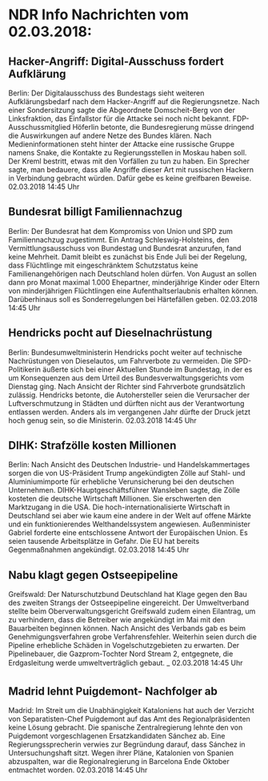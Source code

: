 # NDR Info Nachrichten vom 02.03.2018:


## Hacker-Angriff: Digital-Ausschuss fordert Aufklärung
Berlin: Der Digitalausschuss des Bundestags sieht weiteren Aufklärungsbedarf nach dem Hacker-Angriff auf die Regierungsnetze. Nach einer Sondersitzung sagte die Abgeordnete Domscheit-Berg von der Linksfraktion, das Einfallstor für die Attacke sei noch nicht bekannt. FDP-Ausschussmitglied Höferlin betonte, die Bundesregierung müsse dringend die Auswirkungen auf andere Netze des Bundes klären. Nach Medieninformationen steht hinter der Attacke eine russische Gruppe namens Snake, die Kontakte zu Regierungsstellen in Moskau haben soll. Der Kreml bestritt, etwas mit den Vorfällen zu tun zu haben. Ein Sprecher sagte, man bedauere, dass alle Angriffe dieser Art mit russischen Hackern in Verbindung gebracht würden. Dafür gebe es keine greifbaren Beweise. 02.03.2018 14:45 Uhr 

## Bundesrat billigt Familiennachzug
Berlin: Der Bundesrat hat dem Kompromiss von Union und SPD zum Familiennachzug zugestimmt. Ein Antrag Schleswig-Holsteins, den Vermittlungsausschuss von Bundestag und Bundesrat anzurufen, fand keine Mehrheit. Damit bleibt es zunächst bis Ende Juli bei der Regelung, dass Flüchtlinge mit eingeschränktem Schutzstatus keine Familienangehörigen nach Deutschland holen dürfen. Von August an sollen dann pro Monat maximal 1.000 Ehepartner, minderjährige Kinder oder Eltern von minderjährigen Flüchtlingen eine Aufenthaltserlaubnis erhalten können. Darüberhinaus soll es Sonderregelungen bei Härtefällen geben. 02.03.2018 14:45 Uhr 

## Hendricks pocht auf Dieselnachrüstung
Berlin: 	Bundesumweltministerin Hendricks pocht weiter auf technische Nachrüstungen von Dieselautos, um Fahrverbote zu vermeiden. Die SPD-Politikerin äußerte sich bei einer Aktuellen Stunde im Bundestag, in der es um Konsequenzen aus dem Urteil des Bundesverwaltungsgerichts vom Dienstag ging. Nach Ansicht der Richter sind Fahrverbote grundsätzlich zulässig. Hendricks betonte, die Autohersteller seien die Verursacher der Luftverschmutzung in Städten und dürften nicht aus der Verantwortung entlassen werden. Anders als im vergangenen Jahr dürfte der Druck jetzt hoch genug sein, so die Ministerin. 02.03.2018 14:45 Uhr 

## DIHK: Strafzölle kosten Millionen
Berlin: Nach Ansicht des Deutschen Industrie- und Handelskammertages sorgen die von US-Präsident Trump angekündigten Zölle auf Stahl- und Aluminiumimporte für erhebliche Verunsicherung bei den deutschen Unternehmen. DIHK-Hauptgeschäftsführer Wansleben sagte, die Zölle kosteten die deutsche Wirtschaft Millionen. Sie erschwerten den Marktzugang in die USA. Die hoch-internationalisierte Wirtschaft in Deutschland sei aber wie kaum eine andere in der Welt auf offene Märkte und ein funktionierendes Welthandelssystem angewiesen. Außenminister Gabriel forderte eine entschlossene Antwort der Europäischen Union. Es seien tausende Arbeitsplätze in Gefahr. Die EU hat bereits Gegenmaßnahmen angekündigt. 02.03.2018 14:45 Uhr 

## Nabu klagt gegen Ostseepipeline
Greifswald:	Der Naturschutzbund Deutschland hat Klage gegen den Bau des zweiten Strangs der Ostseepipeline eingereicht. Der Umweltverband stellte beim Oberverwaltungsgericht Greifswald zudem einen Eilantrag, um zu verhindern, dass die Betreiber wie angekündigt im Mai mit den Bauarbeiten beginnen können. Nach Ansicht des Verbands gab es beim Genehmigungsverfahren grobe Verfahrensfehler. Weiterhin seien durch die Pipeline erhebliche Schäden in Vogelschutzgebieten zu erwarten. Der Pipelinebauer, die Gazprom-Tochter Nord Stream 2, entgegnete, die Erdgasleitung werde umweltverträglich gebaut. _ 02.03.2018 14:45 Uhr 

## Madrid lehnt Puigdemont- Nachfolger ab
Madrid: Im Streit um die Unabhängigkeit Kataloniens hat auch der Verzicht von Separatisten-Chef Puigdemont auf das Amt des Regionalpräsidenten keine Lösung gebracht. Die spanische Zentralregierung lehnte den von Puigdemont vorgeschlagenen Ersatzkandidaten Sánchez ab. Eine Regierungssprecherin verwies zur Begründung darauf, dass Sánchez in Untersuchungshaft sitzt. Wegen ihrer Pläne, Katalonien von Spanien abzuspalten, war die Regionalregierung in Barcelona Ende Oktober entmachtet worden. 02.03.2018 14:45 Uhr 
